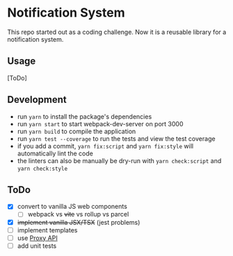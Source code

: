 # Notification System

This repo started out as a coding challenge. Now it is a reusable library for a notification system.

## Usage

[ToDo]

## Development

* run `yarn` to install the package's dependencies
* run `yarn start` to start webpack-dev-server on port 3000
* run `yarn build` to compile the application
* run `yarn test --coverage` to run the tests and view the test coverage
* if you add a commit, `yarn fix:script` and `yarn fix:style` will automatically lint the code
* the linters can also be manually be dry-run with `yarn check:script` and `yarn check:style`

## ToDo

* [X] convert to vanilla JS web components
  * [ ] webpack vs ~~vite~~ vs rollup vs parcel
* [X] ~~implement vanilla JSX/TSX~~ (jest problems)
* [ ] implement templates
* [ ] use [Proxy API](https://developer.mozilla.org/en-US/docs/Web/JavaScript/Reference/Global_Objects/Proxy)
* [ ] add unit tests
